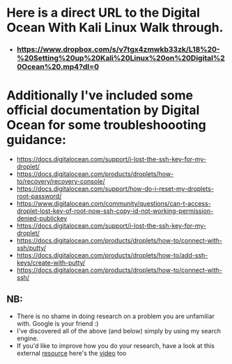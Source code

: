 # Here is a direct URL to the Digital Ocean With Kali Linux Walk through.

* ### https://www.dropbox.com/s/v7tgx4zmwkb33zk/L18%20-%20Setting%20up%20Kali%20Linux%20on%20Digital%20Ocean%20.mp4?dl=0

#


# Additionally I've included some official documentation by Digital Ocean for some troubleshoooting guidance:
* https://docs.digitalocean.com/support/i-lost-the-ssh-key-for-my-droplet/
* https://docs.digitalocean.com/products/droplets/how-to/recovery/recovery-console/
* https://docs.digitalocean.com/support/how-do-i-reset-my-droplets-root-password/
* https://www.digitalocean.com/community/questions/can-t-access-droplet-lost-key-of-root-now-ssh-copy-id-not-working-permission-denied-publickey
* https://docs.digitalocean.com/support/i-lost-the-ssh-key-for-my-droplet/
* https://docs.digitalocean.com/products/droplets/how-to/connect-with-ssh/putty/
* https://docs.digitalocean.com/products/droplets/how-to/add-ssh-keys/create-with-putty/
* https://docs.digitalocean.com/products/droplets/how-to/connect-with-ssh/

## NB:
- There is no shame in doing research on a problem you are unfamiliar with. Google is your friend :)
- I've discovered all of the above (and below) simply by using my search engine.
- If you'd like to improve how you do your research, have a look at this external [resource](https://gotoback.medium.com/tryhackme-introductory-researching-7346c430f062)
here's the [video](https://youtu.be/TGsIxfvEDaQ) too
